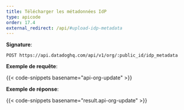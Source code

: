 ```yaml
---
title: Télécharger les métadonnées IdP
type: apicode
order: 17.4
external_redirect: /api/#upload-idp-metadata
---
```


**Signature**:

`POST https://api.datadoghq.com/api/v1/org/:public_id/idp_metadata`

**Exemple de requête**:

{{< code-snippets basename="api-org-update" >}}

**Exemple de réponse**:

{{< code-snippets basename="result.api-org-update" >}}

